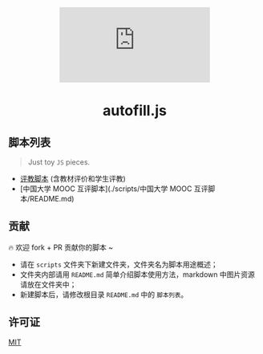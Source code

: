 <div align="center">

![](https://img.shields.io/github/issues/uestcer/autofill.js?style=for-the-badge)

# autofill.js

</div>

## 脚本列表

> Just toy `JS` pieces.

* [评教脚本](./scripts/评教脚本/README.md) (含教材评价和学生评教)
* [中国大学 MOOC 互评脚本](./scripts/中国大学 MOOC 互评脚本/README.md)

## 贡献

🔥 欢迎 fork + PR 贡献你的脚本 ~

* 请在 `scripts` 文件夹下新建文件夹，文件夹名为脚本用途概述；
* 文件夹内部请用 `README.md` 简单介绍脚本使用方法，markdown 中图片资源请放在文件夹中；
* 新建脚本后，请修改根目录 `README.md` 中的 `脚本列表`。

## 许可证

[MIT](https://choosealicense.com/licenses/mit/)
